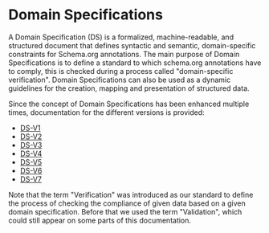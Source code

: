 # Domain Specifications

A Domain Specification (DS) is a formalized, machine-readable, and structured document that defines syntactic and semantic, domain-specific constraints for Schema.org annotations.
The main purpose of Domain Specifications is to define a standard to which schema.org annotations have to comply, this is checked during a process called "domain-specific verification". Domain Specifications can also be used as a dynamic guidelines for the creation, mapping and presentation of structured data.  

Since the concept of Domain Specifications has been enhanced multiple times, documentation for the different versions is provided:

* [DS-V1](./DS-V1/DS-V1.md)
* [DS-V2](./DS-V2/DS-V2.md)
* [DS-V3](./DS-V3/DS-V3.md)
* [DS-V4](./DS-V4/DS-V4.md)
* [DS-V5](./DS-V5/DS-V5.md)
* [DS-V6](./DS-V6/DS-V6.md)
* [DS-V7](./DS-V7/DS-V7.md)

Note that the term "Verification" was introduced as our standard to define the process of checking the compliance of given data based on a given domain specification. Before that we used the term "Validation", which could still appear on some parts of this documentation.